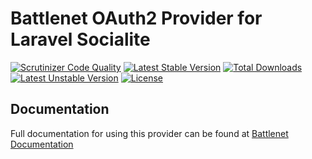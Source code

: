 # Battlenet OAuth2 Provider for Laravel Socialite

[![Scrutinizer Code Quality](https://img.shields.io/scrutinizer/g/SocialiteProviders/Battlenet.svg?style=flat-square)](https://scrutinizer-ci.com/g/SocialiteProviders/Battlenet/?branch=master)
[![Latest Stable Version](https://img.shields.io/packagist/v/socialiteproviders/battlenet.svg?style=flat-square)](https://packagist.org/packages/socialiteproviders/battlenet)
[![Total Downloads](https://img.shields.io/packagist/dt/socialiteproviders/battlenet.svg?style=flat-square)](https://packagist.org/packages/socialiteproviders/battlenet)
[![Latest Unstable Version](https://img.shields.io/packagist/vpre/socialiteproviders/battlenet.svg?style=flat-square)](https://packagist.org/packages/socialiteproviders/battlenet)
[![License](https://img.shields.io/packagist/l/socialiteproviders/battlenet.svg?style=flat-square)](https://packagist.org/packages/socialiteproviders/battlenet)

## Documentation

Full documentation for using this provider can be found at [Battlenet Documentation](http://socialiteproviders.github.io/providers/battlenet/)
